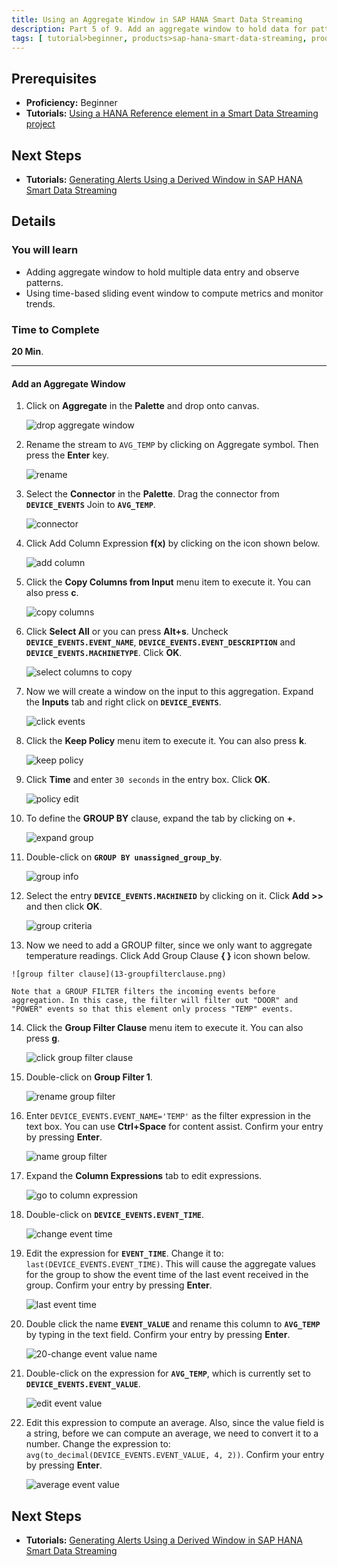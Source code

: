 ```yaml
---
title: Using an Aggregate Window in SAP HANA Smart Data Streaming
description: Part 5 of 9. Add an aggregate window to hold data for pattern observation and trend monitoring.
tags: [ tutorial>beginner, products>sap-hana-smart-data-streaming, products>sap-hana-studio ]
---
```

## Prerequisites  
 - **Proficiency:** Beginner
 - **Tutorials:** [Using a HANA Reference element in a Smart Data Streaming project](http://go.sap.com/developer/tutorials/sds-part4-hana-table-event-streaming.html)

## Next Steps
 - **Tutorials:** [Generating Alerts Using a Derived Window in SAP HANA Smart Data Streaming](http://go.sap.com/developer/tutorials/sds-part6-alerts.html)

## Details
### You will learn  
 - Adding aggregate window to hold multiple data entry and observe patterns.
 - Using time-based sliding event window to compute metrics and monitor trends.

### Time to Complete
**20 Min**.

---

#### Add an Aggregate Window

1. Click on **Aggregate** in the **Palette** and drop onto canvas.

    ![drop aggregate window](1-dropaggregatewindow.png)

2. Rename the stream to `AVG_TEMP` by clicking on Aggregate symbol. Then press the **Enter** key.

    ![rename](2-rename.png)

3. Select the **Connector** in the **Palette**. Drag the connector from **`DEVICE_EVENTS`** Join to **`AVG_TEMP`**.

    ![connector](3-connector.png)

4. Click Add Column Expression **f(x)** by clicking on the icon shown below.

    ![add column](4-addcolumn.png)

5. Click the **Copy Columns from Input** menu item to execute it. You can also press **c**.

    ![copy columns](5-copycolumns.png)

6. Click **Select All** or you can press **Alt+s**. Uncheck **`DEVICE_EVENTS.EVENT_NAME`**, **`DEVICE_EVENTS.EVENT_DESCRIPTION`** and **`DEVICE_EVENTS.MACHINETYPE`**. Click **OK**.

    ![select columns to copy](6-selectcolumnstocopy.png)

7. Now we will create a window on the input to this aggregation. Expand the **Inputs** tab and right click on **`DEVICE_EVENTS`**.

    ![click events](7-clickevents.png)

8. Click the **Keep Policy** menu item to execute it. You can also press **k**.

    ![keep policy](8-keeppolicy.png)

9. Click **Time** and enter `30 seconds` in the entry box. Click **OK**.

    ![policy edit](9-policyedit.png)

10. To define the **GROUP BY** clause, expand the tab by clicking on **+**.

    ![expand group](10-expandgroup.png)

11. Double-click on **`GROUP BY unassigned_group_by`**.

    ![group info](11-groupinfo.png)

12. Select the entry **`DEVICE_EVENTS.MACHINEID`** by clicking on it. Click **Add >>** and then click **OK**.

    ![group criteria](12-groupcriteria.png)

13.  Now we need to add a GROUP filter, since we only want to aggregate temperature readings. Click Add Group Clause **{ }** icon shown below.

    ![group filter clause](13-groupfilterclause.png)

    Note that a GROUP FILTER filters the incoming events before aggregation. In this case, the filter will filter out "DOOR" and "POWER" events so that this element only process "TEMP" events.

14. Click the **Group Filter Clause** menu item to execute it. You can also press **g**.

    ![click group filter clause](14-clickgroupfilterclause.png)

15. Double-click on **Group Filter 1**.

    ![rename group filter](15-renamegroupfilter.png)

16. Enter `DEVICE_EVENTS.EVENT_NAME='TEMP'` as the filter expression in the text box. You can use **Ctrl+Space** for content assist. Confirm your entry by pressing **Enter**.

    ![name group filter](16-namegroupfilter.png)

17. Expand the **Column Expressions** tab to edit expressions.

    ![go to column expression](17-gotocolumnexpression.png)

18. Double-click on **`DEVICE_EVENTS.EVENT_TIME`**.

    ![change event time](18-changeeventtime.png)

19. Edit the expression for **`EVENT_TIME`**. Change it to: `last(DEVICE_EVENTS.EVENT_TIME)`. This will cause the aggregate values for the group to show the event time of the last event received in the group. Confirm your entry by pressing **Enter**.

    ![last event time](19-lasteventtime.png)

20. Double click the name **`EVENT_VALUE`** and rename this column to **`AVG_TEMP`** by typing in the text field. Confirm your entry by pressing **Enter**.

    ![20-change event value name](20-changeeventvaluename.png)

21. Double-click on the expression for **`AVG_TEMP`**, which is currently set to **`DEVICE_EVENTS.EVENT_VALUE`**.

    ![edit event value](21-editeventvalue.png)

22. Edit this expression to compute an average. Also, since the value field is a string, before we can compute an average, we need to convert it to a number. Change the expression to: `avg(to_decimal(DEVICE_EVENTS.EVENT_VALUE, 4, 2))`. Confirm your entry by pressing **Enter**.

    ![average event value](22-avgeventvalue.png)


## Next Steps
 - **Tutorials:** [Generating Alerts Using a Derived Window in SAP HANA Smart Data Streaming](http://go.sap.com/developer/tutorials/sds-part6-alerts.html)
